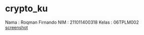 # crypto_ku
Nama  : Roqman Firnando
NIM   : 211011400318
Kelas : 06TPLM002
[screenshot](https://ucarecdn.com/de97f764-a459-4f0b-b1ed-62b7899c4b84/-/preview/486x1000/)
